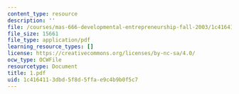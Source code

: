 ```yaml
---
content_type: resource
description: ''
file: /courses/mas-666-developmental-entrepreneurship-fall-2003/1c4164113dbd5f8d5ffae9c4b9b0f5c7_1.pdf
file_size: 15661
file_type: application/pdf
learning_resource_types: []
license: https://creativecommons.org/licenses/by-nc-sa/4.0/
ocw_type: OCWFile
resourcetype: Document
title: 1.pdf
uid: 1c416411-3dbd-5f8d-5ffa-e9c4b9b0f5c7
---
```

